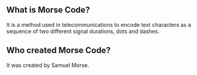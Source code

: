 ## What is Morse Code?

It is a method used in telecommunications to encode text characters as a 
sequence of two different signal durations, dots and dashes.


## Who created Morse Code?
It was created by Samuel Morse.
